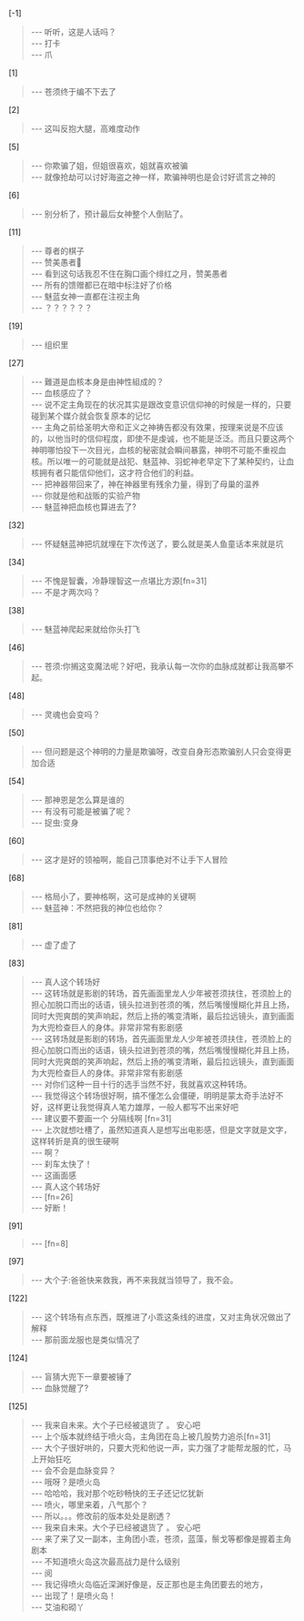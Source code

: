 
[-1] 
>--- 听听，这是人话吗？<br>
>--- 打卡<br>
>--- 爪<br>

[1] 
>--- 苍须终于编不下去了<br>

[2] 
>--- 这叫反抱大腿，高难度动作<br>

[5] 
>--- 你欺骗了姐，但姐很喜欢，姐就喜欢被骗<br>
>--- 就像抢劫可以讨好海盗之神一样，欺骗神明也是会讨好谎言之神的<br>

[6] 
>--- 别分析了，预计最后女神整个人倒贴了。<br>

[11] 
>--- 尊者的棋子<br>
>--- 赞美愚者🧐<br>
>--- 看到这句话我忍不住在胸口画个绯红之月，赞美愚者<br>
>--- 所有的馈赠都已在暗中标注好了价格<br>
>--- 魅蓝女神一直都在注视主角<br>
>--- ？？？？？？<br>

[19] 
>--- 组织里<br>

[27] 
>--- 難道是血核本身是由神性組成的？<br>
>--- 血核感应了？<br>
>--- 说不定主角现在的状况其实是跟改变意识信仰神的时候是一样的，只要碰到某个媒介就会恢复原本的记忆<br>
>--- 主角之前给圣明大帝和正义之神祷告都没有效果，按理来说是不应该的，以他当时的信仰程度，即使不是虔诚，也不能是泛泛。而且只要这两个神明哪怕投下一次目光，血核的秘密就会瞬间暴露，神明不可能不重视血核。所以唯一的可能就是战犯、魅蓝神、羽蛇神老早定下了某种契约，让血核拥有者只能信仰他们，这才符合他们的利益。<br>
>--- 把神器带回来了，神在神器里有残余力量，得到了母巢的温养<br>
>--- 你就是他和战贩的实验产物<br>
>--- 魅蓝神把血核也算进去了?<br>

[32] 
>--- 怀疑魅蓝神把坑就埋在下次传送了，要么就是美人鱼童话本来就是坑<br>

[34] 
>--- 不愧是智囊，冷静理智这一点堪比方源[fn=31]<br>
>--- 不是才两次吗？<br>

[38] 
>--- 魅蓝神爬起来就给你头打飞<br>

[46] 
>--- 苍须:你搁这变魔法呢？好吧，我承认每一次你的血脉成就都让我高攀不起。<br>

[48] 
>--- 灵魂也会变吗？<br>

[50] 
>--- 但问题是这个神明的力量是欺骗呀，改变自身形态欺骗别人只会变得更加合适<br>

[54] 
>--- 那神恩是怎么算是谁的<br>
>--- 有没有可能是被骗了呢？<br>
>--- 捉虫:变身<br>

[60] 
>--- 这才是好的领袖啊，能自己顶事绝对不让手下人冒险<br>

[68] 
>--- 格局小了，要神格啊，这可是成神的关键啊<br>
>--- 魅蓝神：不然把我的神位也给你？<br>

[81] 
>--- 虚了虚了<br>

[83] 
>--- 真人这个转场好<br>
>--- 这转场就是影剧的转场，首先画面里龙人少年被苍须扶住，苍须脸上的担心加脱口而出的话语，镜头拉进到苍须的嘴，然后嘴慢慢糊化并且上扬，同时大兜爽朗的笑声响起，然后上扬的嘴变清晰，最后拉远镜头，直到画面为大兜检查巨人的身体。非常非常有影剧感<br>
>--- 这转场就是影剧的转场，首先画面里龙人少年被苍须扶住，苍须脸上的担心加脱口而出的话语，镜头拉进到苍须的嘴，然后嘴慢慢糊化并且上扬，同时大兜爽朗的笑声响起，然后上扬的嘴变清晰，最后拉远镜头，直到画面为大兜检查巨人的身体。非常非常有影剧感<br>
>--- 对你们这种一目十行的选手当然不好，我就喜欢这种转场。<br>
>--- 我觉得这个转场很好啊，搞不懂怎么会僵硬，明明是蒙太奇手法好不好，这样更让我觉得真人笔力雄厚，一般人都写不出来好吧<br>
>--- 建议要不要画一个 分隔线啊  [fn=31]<br>
>--- 上次就想吐槽了，虽然知道真人是想写出电影感，但是文字就是文字，这样转折是真的很生硬啊<br>
>--- 啊？<br>
>--- 刹车太快了！<br>
>--- 这画面感<br>
>--- 真人这个转场好<br>
>--- [fn=26]<br>
>--- 好断！<br>

[91] 
>--- [fn=8]<br>

[97] 
>--- 大个子:爸爸快来救我，再不来我就当领导了，我不会。<br>

[122] 
>--- 这个转场有点东西，既推进了小乖这条线的进度，又对主角状况做出了解释<br>
>--- 那前面龙服也是类似情况了<br>

[124] 
>--- 盲猜大兜下一章要被锤了<br>
>--- 血脉觉醒了?<br>

[125] 
>--- 我来自未来。大个子已经被退货了 。 安心吧<br>
>--- 上个版本就终结于喷火岛，主角团在岛上被几股势力追杀[fn=31]<br>
>--- 大个子很好哄的，只要大兜和他说一声，实力强了才能帮龙服的忙，马上开始狂吃<br>
>--- 会不会是血脉变异？<br>
>--- 哦呀？是喷火岛<br>
>--- 哈哈哈，我对那个吃砂畅快的王子还记忆犹新<br>
>--- 喷火，哪里来着，八气那个？<br>
>--- 所以。。。修改前的版本处处是剧透？<br>
>--- 我来自未来。大个子已经被退货了 。 安心吧<br>
>--- 来了来了又一副本，主角团小乖，苍须，蓝藻，鬃戈等都像是握着主角剧本<br>
>--- 不知道喷火岛这次最高战力是什么级别<br>
>--- 阅<br>
>--- 我记得喷火岛临近深渊好像是，反正那也是主角团要去的地方，<br>
>--- 出现了！是喷火岛！<br>
>--- 艾油和砌丫<br>
